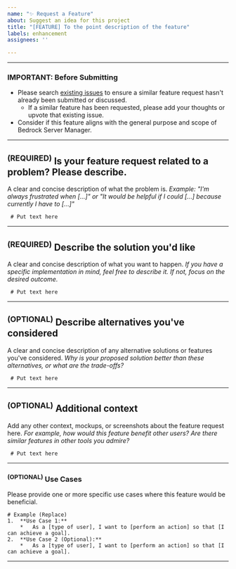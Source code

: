 ```yaml
---
name: "✨ Request a Feature"
about: Suggest an idea for this project
title: "[FEATURE] To the point description of the feature"
labels: enhancement
assignees: ''

---
```


---

### **IMPORTANT: Before Submitting**
*   Please search [existing issues](https://github.com/DMedina559/bedrock-server-manager/issues) to ensure a similar feature request hasn't already been submitted or discussed.
    *   If a similar feature has been requested, please add your thoughts or upvote that existing issue.
*   Consider if this feature aligns with the general purpose and scope of Bedrock Server Manager.

---

## <sup>(REQUIRED)</sup> **Is your feature request related to a problem? Please describe.**
A clear and concise description of what the problem is.
*Example: "I'm always frustrated when [...]" or "It would be helpful if I could [...] because currently I have to [...]"*

```text
 # Put text here
```

---

## <sup>(REQUIRED)</sup> **Describe the solution you'd like**
A clear and concise description of what you want to happen.
*If you have a specific implementation in mind, feel free to describe it. If not, focus on the desired outcome.*

```text
 # Put text here
```

---

## <sup>(OPTIONAL)</sup> **Describe alternatives you've considered**
A clear and concise description of any alternative solutions or features you've considered.
*Why is your proposed solution better than these alternatives, or what are the trade-offs?*

```text
 # Put text here
```

---

## <sup>(OPTIONAL)</sup> **Additional context**
Add any other context, mockups, or screenshots about the feature request here.
*For example, how would this feature benefit other users? Are there similar features in other tools you admire?*

```text
 # Put text here
```

---
### <sup>(OPTIONAL)</sup> **Use Cases**
Please provide one or more specific use cases where this feature would be beneficial.

```text
# Example (Replace)
1.  **Use Case 1:**
    *   As a [type of user], I want to [perform an action] so that [I can achieve a goal].
2.  **Use Case 2 (Optional):**
    *   As a [type of user], I want to [perform an action] so that [I can achieve a goal].
```
---
